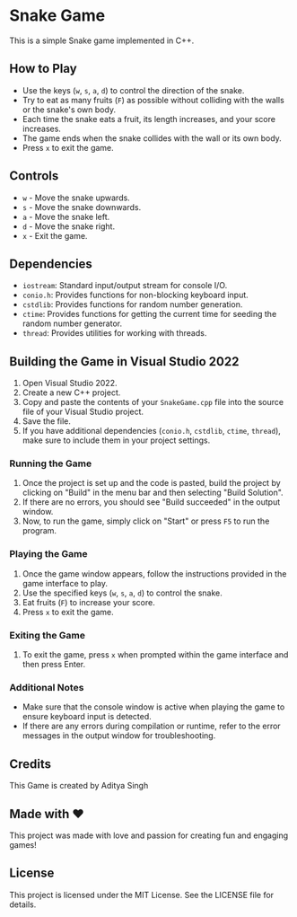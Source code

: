 # Snake Game

This is a simple Snake game implemented in C++.

## How to Play

- Use the keys (`w`, `s`, `a`, `d`) to control the direction of the snake.
- Try to eat as many fruits (`F`) as possible without colliding with the walls or the snake's own body.
- Each time the snake eats a fruit, its length increases, and your score increases.
- The game ends when the snake collides with the wall or its own body.
- Press `x` to exit the game.

## Controls

- `w` - Move the snake upwards.
- `s` - Move the snake downwards.
- `a` - Move the snake left.
- `d` - Move the snake right.
- `x` - Exit the game.

## Dependencies

- `iostream`: Standard input/output stream for console I/O.
- `conio.h`: Provides functions for non-blocking keyboard input.
- `cstdlib`: Provides functions for random number generation.
- `ctime`: Provides functions for getting the current time for seeding the random number generator.
- `thread`: Provides utilities for working with threads.

## Building the Game in Visual Studio 2022

1. Open Visual Studio 2022.
2. Create a new C++ project.
3. Copy and paste the contents of your `SnakeGame.cpp` file into the source file of your Visual Studio project.
4. Save the file.
5. If you have additional dependencies (`conio.h`, `cstdlib`, `ctime`, `thread`), make sure to include them in your project settings.

### Running the Game

1. Once the project is set up and the code is pasted, build the project by clicking on "Build" in the menu bar and then selecting "Build Solution".
2. If there are no errors, you should see "Build succeeded" in the output window.
3. Now, to run the game, simply click on "Start" or press `F5` to run the program.

### Playing the Game

1. Once the game window appears, follow the instructions provided in the game interface to play.
2. Use the specified keys (`w`, `s`, `a`, `d`) to control the snake.
3. Eat fruits (`F`) to increase your score.
4. Press `x` to exit the game.

### Exiting the Game

1. To exit the game, press `x` when prompted within the game interface and then press Enter.

### Additional Notes

- Make sure that the console window is active when playing the game to ensure keyboard input is detected.
- If there are any errors during compilation or runtime, refer to the error messages in the output window for troubleshooting.


## Credits

This Game is created by Aditya Singh

## Made with ❤️

This project was made with love and passion for creating fun and engaging games!

## License
This project is licensed under the MIT License. See the LICENSE file for details.



